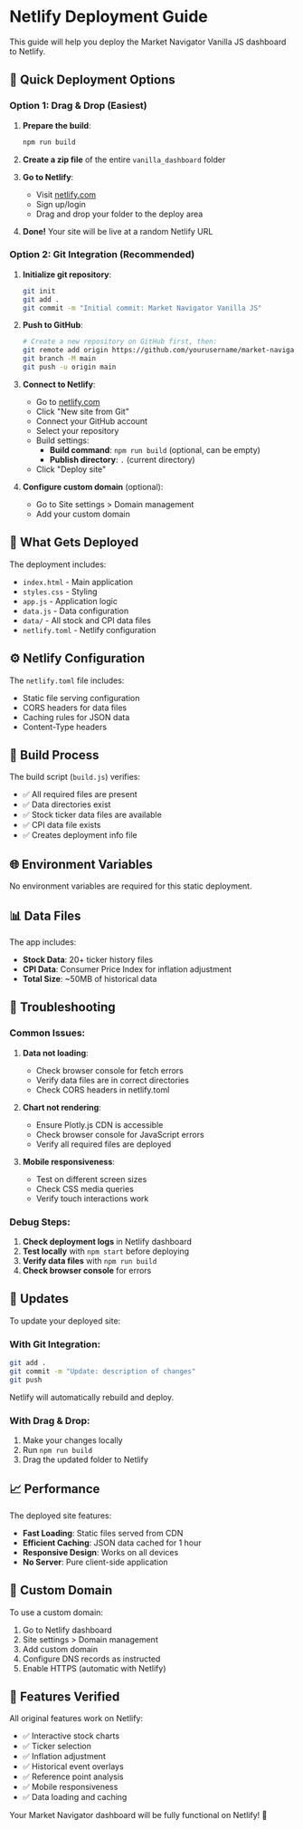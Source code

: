 # Netlify Deployment Guide

This guide will help you deploy the Market Navigator Vanilla JS dashboard to Netlify.

## 🚀 Quick Deployment Options

### Option 1: Drag & Drop (Easiest)

1. **Prepare the build**:
   ```bash
   npm run build
   ```

2. **Create a zip file** of the entire `vanilla_dashboard` folder

3. **Go to Netlify**:
   - Visit [netlify.com](https://netlify.com)
   - Sign up/login
   - Drag and drop your folder to the deploy area

4. **Done!** Your site will be live at a random Netlify URL

### Option 2: Git Integration (Recommended)

1. **Initialize git repository**:
   ```bash
   git init
   git add .
   git commit -m "Initial commit: Market Navigator Vanilla JS"
   ```

2. **Push to GitHub**:
   ```bash
   # Create a new repository on GitHub first, then:
   git remote add origin https://github.com/yourusername/market-navigator-vanilla.git
   git branch -M main
   git push -u origin main
   ```

3. **Connect to Netlify**:
   - Go to [netlify.com](https://netlify.com)
   - Click "New site from Git"
   - Connect your GitHub account
   - Select your repository
   - Build settings:
     - **Build command**: `npm run build` (optional, can be empty)
     - **Publish directory**: `.` (current directory)
   - Click "Deploy site"

4. **Configure custom domain** (optional):
   - Go to Site settings > Domain management
   - Add your custom domain

## 📁 What Gets Deployed

The deployment includes:
- `index.html` - Main application
- `styles.css` - Styling
- `app.js` - Application logic
- `data.js` - Data configuration
- `data/` - All stock and CPI data files
- `netlify.toml` - Netlify configuration

## ⚙️ Netlify Configuration

The `netlify.toml` file includes:
- Static file serving configuration
- CORS headers for data files
- Caching rules for JSON data
- Content-Type headers

## 🔧 Build Process

The build script (`build.js`) verifies:
- ✅ All required files are present
- ✅ Data directories exist
- ✅ Stock ticker data files are available
- ✅ CPI data file exists
- ✅ Creates deployment info file

## 🌐 Environment Variables

No environment variables are required for this static deployment.

## 📊 Data Files

The app includes:
- **Stock Data**: 20+ ticker history files
- **CPI Data**: Consumer Price Index for inflation adjustment
- **Total Size**: ~50MB of historical data

## 🚨 Troubleshooting

### Common Issues:

1. **Data not loading**:
   - Check browser console for fetch errors
   - Verify data files are in correct directories
   - Check CORS headers in netlify.toml

2. **Chart not rendering**:
   - Ensure Plotly.js CDN is accessible
   - Check browser console for JavaScript errors
   - Verify all required files are deployed

3. **Mobile responsiveness**:
   - Test on different screen sizes
   - Check CSS media queries
   - Verify touch interactions work

### Debug Steps:

1. **Check deployment logs** in Netlify dashboard
2. **Test locally** with `npm start` before deploying
3. **Verify data files** with `npm run build`
4. **Check browser console** for errors

## 🔄 Updates

To update your deployed site:

### With Git Integration:
```bash
git add .
git commit -m "Update: description of changes"
git push
```
Netlify will automatically rebuild and deploy.

### With Drag & Drop:
1. Make your changes locally
2. Run `npm run build`
3. Drag the updated folder to Netlify

## 📈 Performance

The deployed site features:
- **Fast Loading**: Static files served from CDN
- **Efficient Caching**: JSON data cached for 1 hour
- **Responsive Design**: Works on all devices
- **No Server**: Pure client-side application

## 🔗 Custom Domain

To use a custom domain:
1. Go to Netlify dashboard
2. Site settings > Domain management
3. Add custom domain
4. Configure DNS records as instructed
5. Enable HTTPS (automatic with Netlify)

## 📱 Features Verified

All original features work on Netlify:
- ✅ Interactive stock charts
- ✅ Ticker selection
- ✅ Inflation adjustment
- ✅ Historical event overlays
- ✅ Reference point analysis
- ✅ Mobile responsiveness
- ✅ Data loading and caching

Your Market Navigator dashboard will be fully functional on Netlify! 🎉
